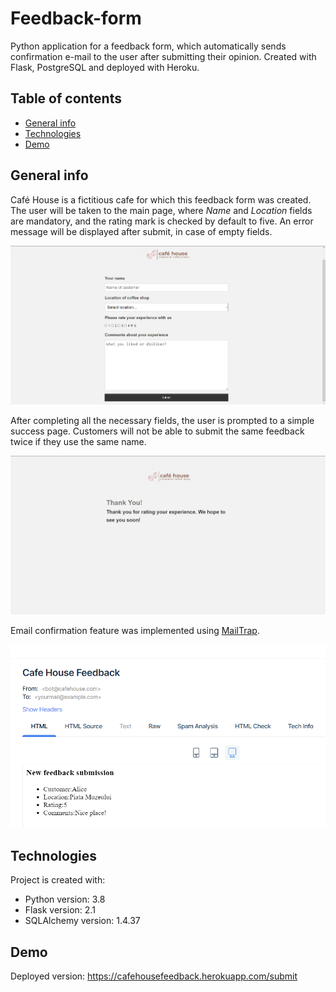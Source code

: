 # Feedback-form

Python application for a feedback form, which automatically sends confirmation e-mail to the user after submitting their opinion. 
Created with Flask, PostgreSQL and deployed with Heroku. 

## Table of contents
* [General info](#general-info)
* [Technologies](#technologies)
* [Demo](#demo) 

## General info 
Café House is a fictitious cafe for which this feedback form was created. The user will be taken to the main page, where *Name* and *Location* fields are mandatory, 
and the rating mark is checked by default to five. An error message will be displayed after submit, in case of empty fields. 

![Main page](./static/mainpage.png)

After completing all the necessary fields, the user is prompted to a simple success page. Customers will not be able to submit the same
feedback twice if they use the same 
name. 

![Success page](./static/successpage.png)

Email confirmation feature was implemented using [MailTrap]("mailtrap.io"). 

![Mail confirmation page](./static/mailconfirmation.png)

## Technologies 
Project is created with: 
* Python version: 3.8 
* Flask version: 2.1
* SQLAlchemy version: 1.4.37 

## Demo 
Deployed version: https://cafehousefeedback.herokuapp.com/submit


